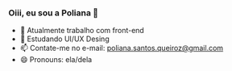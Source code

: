 ### Oiii, eu sou a Poliana 👋

- 🔭 Atualmente trabalho com front-end
- 🌱 Estudando UI/UX Desing
- 📫 Contate-me no e-mail: poliana.santos.queiroz@gmail.com
- 😄 Pronouns: ela/dela
